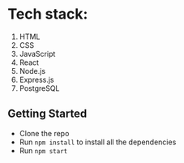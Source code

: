 # Tech stack:
1. HTML
2. CSS
3. JavaScript
4. React
5. Node.js
6. Express.js
7. PostgreSQL

## Getting Started

* Clone the repo
* Run `npm install` to install all the dependencies
* Run `npm start`

